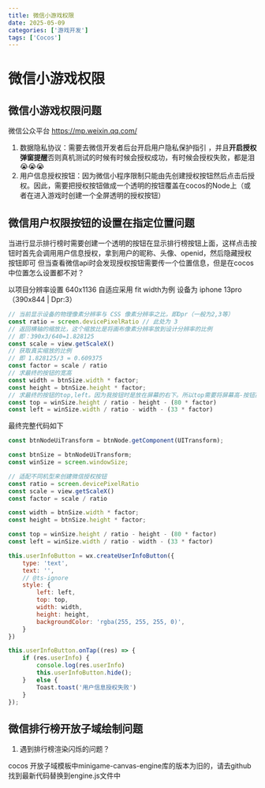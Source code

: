```yaml
---
title: 微信小游戏权限
date: 2025-05-09
categories: ['游戏开发']
tags: ['Cocos']
---
```


# 微信小游戏权限

## 微信小游戏权限问题
微信公众平台 https://mp.weixin.qq.com/
1. 数据隐私协议：需要去微信开发者后台开启用户隐私保护指引
，并且**开启授权弹窗提醒**否则真机测试的时候有时候会授权成功，有时候会授权失败，都是泪 😭😭😭
2. 用户信息授权按钮：因为微信小程序限制只能由先创建授权按钮然后点击后授权。因此，需要把授权按钮做成一个透明的按钮覆盖在cocos的Node上（或者在进入游戏时创建一个全屏透明的授权按钮）

## 微信用户权限按钮的设置在指定位置问题
当进行显示排行榜时需要创建一个透明的按钮在显示排行榜按钮上面，这样点击按钮时首先会调用用户信息授权，拿到用户的昵称、头像、openid，然后隐藏授权按钮即可
但当查看微信api时会发现授权按钮需要传一个位置信息，但是在cocos中位置怎么设置都不对？

以项目分辨率设置 640x1136
自适应采用 fit width为例
设备为 iphone 13pro（390x844 | Dpr:3）
``` js
// 当前显示设备的物理像素分辨率与 CSS 像素分辨率之比，即Dpr（一般为2,3等）
const ratio = screen.devicePixelRatio // 此处为 3
// 返回横轴的缩放比，这个缩放比是将画布像素分辨率放到设计分辨率的比例
// 即：390x3/640=1.828125
const scale = view.getScaleX()
// 获取真实缩放的比例
// 即 1.828125/3 = 0.609375
const factor = scale / ratio
// 求最终的按钮的宽高
const width = btnSize.width * factor;
const height = btnSize.height * factor;
// 求最终的按钮的top,left。因为我按钮时是放在屏幕的右下。所以top需要将屏幕高-按钮高-距离下的间距即可，left同理
const top = winSize.height / ratio - height - (80 * factor)
const left = winSize.width / ratio - width - (33 * factor)
```

最终完整代码如下

``` js
const btnNodeUiTransform = btnNode.getComponent(UITransform);

const btnSize = btnNodeUiTransform;
const winSize = screen.windowSize;

// 适配不同机型来创建微信授权按钮
const ratio = screen.devicePixelRatio
const scale = view.getScaleX()
const factor = scale / ratio

const width = btnSize.width * factor;
const height = btnSize.height * factor;

const top = winSize.height / ratio - height - (80 * factor)
const left = winSize.width / ratio - width - (33 * factor)

this.userInfoButton = wx.createUserInfoButton({
	type: 'text',
	text: '',
	// @ts-ignore
	style: {
		left: left,
		top: top,
		width: width,
		height: height,
		backgroundColor: 'rgba(255, 255, 255, 0)',
	}
})

this.userInfoButton.onTap((res) => {
	if (res.userInfo) {
		console.log(res.userInfo)
		this.userInfoButton.hide();
	}	else {
		Toast.toast('用户信息授权失败')
	}
});

```

## 微信排行榜开放子域绘制问题
1. 遇到排行榜渲染闪烁的问题？

cocos 开放子域模板中minigame-canvas-engine库的版本为旧的，请去github找到最新代码替换到engine.js文件中